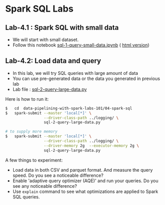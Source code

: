 <link rel='stylesheet' href='../assets/css/main.css'/>

# Spark SQL Labs

## Lab-4.1 : Spark SQL with small data

* We will start with small dataset.
* Follow this notebook [sql-1-query-small-data.ipynb](sql-1-query-small-data.ipynb)  ( [html version](sql-1-query-small-data.html))

## Lab-4.2: Load data and query

* In this lab, we will try SQL queries with large amount of data
* You can use pre-generated data or the data you generated in previous lab
* Lab file : [sql-2-query-large-data.py](sql-2-query-large-data.py)

Here is how to run it:

```bash
$   cd  data-pipelining-with-spark-labs-101/04-spark-sql
$   spark-submit --master 'local[*]' \
                 --driver-class-path ../logging/ \
                 sql-2-query-large-data.py

# to supply more memory
$   spark-submit --master 'local[*]' \
                 --driver-class-path ../logging/ \
                 --driver-memory 2g  --executor-memory 2g \
                 sql-2-query-large-data.py
```

A few things to experiment:

* Load data in both CSV and parquet format.  And measure the query speed.  Do you see a noticeable difference?
* Enable 'adaptive query optimizer (AQE)' and run your queries.  Do you see any noticeable difference?
* Use `explain` command to see what optimizations are applied to Spark SQL queries.
